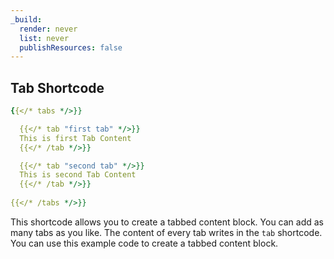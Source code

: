 ```yaml
---
_build:
  render: never
  list: never
  publishResources: false
---
```


## Tab Shortcode

```yml
{{</* tabs */>}}

  {{</* tab "first tab" */>}}
  This is first Tab Content
  {{</* /tab */>}}

  {{</* tab "second tab" */>}}
  This is second Tab Content
  {{</* /tab */>}}
  
{{</* /tabs */>}}
```

This shortcode allows you to create a tabbed content block. You can add as many tabs as you like. The content of every tab writes in the `tab` shortcode. You can use this example code to create a tabbed content block.
